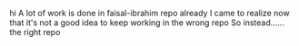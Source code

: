 hi
A lot of work is done in faisal-ibrahim repo already
I came to realize now that it's not a good idea to keep working in the wrong repo
So instead...... the right repo
